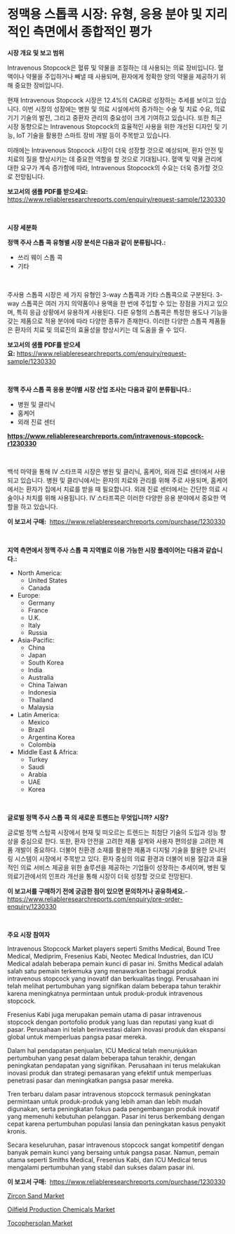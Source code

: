 <p><h1>정맥용 스톱콕 시장: 유형, 응용 분야 및 지리적인 측면에서 종합적인 평가</h1></p><p><strong>시장 개요 및 보고 범위</strong></p>
<p><p>Intravenous Stopcock은 혈류 및 약물을 조절하는 데 사용되는 의료 장비입니다. 혈액이나 약물을 주입하거나 빼낼 때 사용되며, 환자에게 정확한 양의 약물을 제공하기 위해 중요한 장비입니다. </p><p>현재 Intravenous Stopcock 시장은 12.4%의 CAGR로 성장하는 추세를 보이고 있습니다. 이번 시장의 성장에는 병원 및 의료 시설에서의 증가하는 수술 및 치료 수요, 의료기기 기술의 발전, 그리고 중환자 관리의 중요성이 크게 기여하고 있습니다. 또한 최근 시장 동향으로는 Intravenous Stopcock의 효율적인 사용을 위한 개선된 디자인 및 기능, IoT 기술을 활용한 스마트 장비 개발 등이 주목받고 있습니다.</p><p>미래에는 Intravenous Stopcock 시장이 더욱 성장할 것으로 예상되며, 환자 안전 및 치료의 질을 향상시키는 데 중요한 역할을 할 것으로 기대됩니다. 혈액 및 약물 관리에 대한 요구가 계속 증가함에 따라, Intravenous Stopcock의 수요는 더욱 증가할 것으로 전망됩니다.</p></p>
<p><strong>보고서의 샘플 PDF를 받으세요:</strong> <a href="https://www.reliableresearchreports.com/enquiry/request-sample/1230330">https://www.reliableresearchreports.com/enquiry/request-sample/1230330</a></p>
<p>&nbsp;</p>
<p><strong>시장 세분화</strong></p>
<p><strong>정맥 주사 스톱 콕 유형별 시장 분석은 다음과 같이 분류됩니다.:</strong></p>
<p><ul><li>쓰리 웨이 스톱 콕</li><li>기타</li></ul></p>
<p>&nbsp;</p>
<p><p>주사용 스톱콕 시장은 세 가지 유형인 3-way 스톱콕과 기타 스톱콕으로 구분된다. 3-way 스톱콕은 여러 가지 의약품이나 용액을 한 번에 주입할 수 있는 장점을 가지고 있으며, 특히 응급 상황에서 유용하게 사용된다. 다른 유형의 스톱콕은 특정한 용도나 기능을 갖는 제품으로 적용 분야에 따라 다양한 종류가 존재한다. 이러한 다양한 스톱콕 제품들은 환자의 치료 및 의료진의 효율성을 향상시키는 데 도움을 줄 수 있다.</p></p>
<p><strong>보고서의 샘플 PDF를 받으세요:</strong>&nbsp;<a href="https://www.reliableresearchreports.com/enquiry/request-sample/1230330">https://www.reliableresearchreports.com/enquiry/request-sample/1230330</a></p>
<p>&nbsp;</p>
<p><strong> 정맥 주사 스톱 콕 응용 분야별 시장 산업 조사는 다음과 같이 분류됩니다.:</strong></p>
<p><ul><li>병원 및 클리닉</li><li>홈케어</li><li>외래 진료 센터</li></ul></p>
<p><strong><a href="https://www.reliableresearchreports.com/intravenous-stopcock-r1230330">https://www.reliableresearchreports.com/intravenous-stopcock-r1230330</a></strong></p>
<p>&nbsp;</p>
<p><p>백석 마약을 통해 IV 스타프콕 시장은 병원 및 클리닉, 홈케어, 외래 진료 센터에서 사용되고 있습니다. 병원 및 클리닉에서는 환자의 치료와 관리를 위해 주로 사용되며, 홈케어에서는 환자가 집에서 치료를 받을 때 필요합니다. 외래 진료 센터에서는 간단한 의료 시술이나 처치를 위해 사용됩니다. IV 스타프콕은 이러한 다양한 응용 분야에서 중요한 역할을 하고 있습니다.</p></p>
<p><strong>이 보고서 구매:</strong>&nbsp; <a href="https://www.reliableresearchreports.com/purchase/1230330">https://www.reliableresearchreports.com/purchase/1230330</a></p>
<p>&nbsp;</p>
<p><strong>지역 측면에서 정맥 주사 스톱 콕 지역별로 이용 가능한 시장 플레이어는 다음과 같습니다.:</strong></p>
<p><ul>
    <li>
        North America:
        <ul>
            <li>United States</li>
            <li>Canada</li>
        </ul>
    </li>
    <li>
        Europe:
        <ul>
            <li>Germany</li>
            <li>France</li>
            <li>U.K.</li>
            <li>Italy</li>
            <li>Russia</li>
        </ul>
    </li>
    <li>
        Asia-Pacific:
        <ul>
            <li>China</li>
            <li>Japan</li>
            <li>South Korea</li>
            <li>India</li>
            <li>Australia</li>
            <li>China Taiwan</li>
            <li>Indonesia</li>
            <li>Thailand</li>
            <li>Malaysia</li>
        </ul>
    </li>
    <li>
        Latin America:
        <ul>
            <li>Mexico</li>
            <li>Brazil</li>
            <li>Argentina Korea</li>
            <li>Colombia</li>
        </ul>
    </li>
    <li>
        Middle East & Africa:
        <ul>
            <li>Turkey</li>
            <li>Saudi</li>
            <li>Arabia</li>
            <li>UAE</li>
            <li>Korea</li>
        </ul>
    </li>
    </ul></p>
<p>&nbsp;</p>
<p><strong>글로벌 정맥 주사 스톱 콕 의 새로운 트렌드는 무엇입니까? 시장?</strong></p>
<p><p>글로벌 정맥 스탑콕 시장에서 현재 및 떠오르는 트렌드는 최첨단 기술의 도입과 성능 향상을 중심으로 한다. 또한, 환자 안전을 고려한 제품 설계와 사용자 편의성을 고려한 제품 개발이 중요하다. 더불어 친환경 소재를 활용한 제품과 디지털 기술을 활용한 모니터링 시스템이 시장에서 주목받고 있다. 환자 중심의 의료 환경과 더불어 비용 절감과 효율적인 의료 서비스 제공을 위한 솔루션을 제공하는 기업들이 성장하는 추세이며, 병원 및 의료기관에서의 인프라 개선을 통해 시장이 더욱 성장할 것으로 전망된다.</p></p>
<p><strong>이 보고서를 구매하기 전에 궁금한 점이 있으면 문의하거나 공유하세요.</strong>- <a href="https://www.reliableresearchreports.com/enquiry/pre-order-enquiry/1230330">https://www.reliableresearchreports.com/enquiry/pre-order-enquiry/1230330</a></p>
<p>&nbsp;</p>
<p><strong>주요 시장 참여자</strong></p>
<p><p>Intravenous Stopcock Market players seperti Smiths Medical, Bound Tree Medical, Mediprim, Fresenius Kabi, Neotec Medical Industries, dan ICU Medical adalah beberapa pemain kunci di pasar ini. Smiths Medical adalah salah satu pemain terkemuka yang menawarkan berbagai produk intravenous stopcock yang inovatif dan berkualitas tinggi. Perusahaan ini telah melihat pertumbuhan yang signifikan dalam beberapa tahun terakhir karena meningkatnya permintaan untuk produk-produk intravenous stopcock.</p><p>Fresenius Kabi juga merupakan pemain utama di pasar intravenous stopcock dengan portofolio produk yang luas dan reputasi yang kuat di pasar. Perusahaan ini telah berinvestasi dalam inovasi produk dan ekspansi global untuk memperluas pangsa pasar mereka.</p><p>Dalam hal pendapatan penjualan, ICU Medical telah menunjukkan pertumbuhan yang pesat dalam beberapa tahun terakhir, dengan peningkatan pendapatan yang signifikan. Perusahaan ini terus melakukan inovasi produk dan strategi pemasaran yang efektif untuk memperluas penetrasi pasar dan meningkatkan pangsa pasar mereka.</p><p>Tren terbaru dalam pasar intravenous stopcock termasuk peningkatan permintaan untuk produk-produk yang lebih aman dan lebih mudah digunakan, serta peningkatan fokus pada pengembangan produk inovatif yang memenuhi kebutuhan pelanggan. Pasar ini terus berkembang dengan cepat karena pertumbuhan populasi lansia dan peningkatan kasus penyakit kronis.</p><p>Secara keseluruhan, pasar intravenous stopcock sangat kompetitif dengan banyak pemain kunci yang bersaing untuk pangsa pasar. Namun, pemain utama seperti Smiths Medical, Fresenius Kabi, dan ICU Medical terus mengalami pertumbuhan yang stabil dan sukses dalam pasar ini.</p></p>
<p><strong>이 보고서 구매:</strong>&nbsp;&nbsp;<a href="https://www.reliableresearchreports.com/purchase/1230330">https://www.reliableresearchreports.com/purchase/1230330</a></p>
<p><p><a href="https://www.linkedin.com/pulse/zircon-sand-market-size-share-global-analysis-report-2024-3ibcf?trackingId=s%2Bxpww2DNzu5Hig9UXB9jQ%3D%3D">Zircon Sand Market</a></p><p><a href="https://www.linkedin.com/pulse/oilfield-production-chemicals-market-size-share-amp-trends-3790f?trackingId=edTVP%2FoyxmMTCCJfhpCq6A%3D%3D">Oilfield Production Chemicals Market</a></p><p><a href="https://www.linkedin.com/pulse/tocophersolan-market-size-growth-segmentation-regional-country-yhxkf?trackingId=MHK%2F71pG6KxQodWz74fENg%3D%3D">Tocophersolan Market</a></p></p>